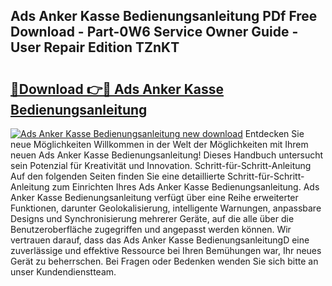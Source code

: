 ## Ads Anker Kasse Bedienungsanleitung PDf Free Download - Part-0W6 Service Owner Guide - User Repair Edition TZnKT

# <h2><a href="http://df4u9d.blite.top/?on=Ads+Anker+Kasse+Bedienungsanleitung">🔗Download 👉🔴 Ads Anker Kasse Bedienungsanleitung</a></h2>

[![Ads Anker Kasse Bedienungsanleitung new download](https://i.imgur.com/lujVjoI.png)](http://df4u9d.blite.top/?on=Ads+Anker+Kasse+Bedienungsanleitung)
Entdecken Sie neue Möglichkeiten Willkommen in der Welt der Möglichkeiten mit Ihrem neuen Ads Anker Kasse Bedienungsanleitung! Dieses Handbuch untersucht sein Potenzial für Kreativität und Innovation. Schritt-für-Schritt-Anleitung Auf den folgenden Seiten finden Sie eine detaillierte Schritt-für-Schritt-Anleitung zum Einrichten Ihres Ads Anker Kasse Bedienungsanleitung. Ads Anker Kasse Bedienungsanleitung verfügt über eine Reihe erweiterter Funktionen, darunter Geolokalisierung, intelligente Warnungen, anpassbare Designs und Synchronisierung mehrerer Geräte, auf die alle über die Benutzeroberfläche zugegriffen und angepasst werden können. Wir vertrauen darauf, dass das Ads Anker Kasse BedienungsanleitungD eine zuverlässige und effektive Ressource bei Ihren Bemühungen war, Ihr neues Gerät zu beherrschen. Bei Fragen oder Bedenken wenden Sie sich bitte an unser Kundendienstteam.
